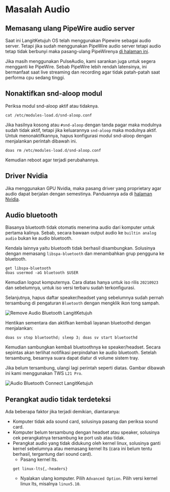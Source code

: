 # Masalah Audio

## Memasang ulang PipeWire audio server

Saat ini LangitKetujuh OS telah menggunakan Pipewire sebagai audio server. Tetapi jika sudah menggunakan PipeWire audio server tetapi audio tetap tidak berbunyi maka pasang-ulang PipeWirenya [di halaman ini](../konfigurasi/multimedia/pipewire.html#cara-memasang).

Jika masih menggunakan PulseAudio, kami sarankan juga untuk segera mengganti ke PipeWire. Sebab PipeWire lebih rendah latensinya, ini bermanfaat saat live streaming dan recording agar tidak patah-patah saat performa cpu sedang tinggi.

## Nonaktifkan snd-aloop modul

Periksa modul snd-aloop aktif atau tidaknya.

```
cat /etc/modules-load.d/snd-aloop.conf
```

Jika hasilnya kosong atau `#snd-aloop` dengan tanda pagar maka modulnya sudah tidak aktif, tetapi jika keluarannya `snd-aloop` maka modulnya aktif. Untuk menonaktifkannya, hapus konfigurasi modul snd-aloop dengan menjalankan perintah dibawah ini.

```
doas rm /etc/modules-load.d/snd-aloop.conf
```

Kemudian reboot agar terjadi perubahannya.

## Driver Nvidia

Jika menggunakan GPU Nvidia, maka pasang driver yang proprietary agar audio dapat berjalan dengan semestinya. Panduannya ada di [halaman Nvidia](../konfigurasi/driver/grafis/nvidia.html#nvidia).

## Audio bluetooth

Biasanya bluetooth tidak otomatis menerima audio dari komputer untuk pertama kalinya. Sebab, secara bawaan output audio ke `builtin analog audio` bukan ke audio bluetooth.

Kendala lainnya yaitu bluetooth tidak berhasil disambungkan. Solusinya dengan memasang `libspa-bluetooth` dan menambahkan grup pengguna ke bluetooth.

```
get libspa-bluetooth
doas usermod -aG bluetooth $USER
```

Kemudian logout komputernya. Cara diatas hanya untuk iso rilis `20210923` dan sebelumnya, untuk iso versi terbaru sudah terkonfigurasi.

Selanjutnya, hapus daftar speaker/headset yang sebelumnya sudah pernah tersambung di pengaturan `Bluetooth` dengan mengklik ikon tong sampah.

![Remove Audio Bluetooth LangitKetujuh](../media/image/remove-bluetooth-langitketujuh-id.webp)

Hentikan sementara dan aktifkan kembali layanan bluetoothd dengan menjalankan:

```
doas sv stop bluetoothd; sleep 3; doas sv start bluetoothd
```

Kemudian sambungkan kembali bluetoothnya ke speaker/headset. Secara sepintas akan terlihat notifikasi perpindahan ke audio bluetooth. Setelah tersambung, besarnya suara dapat diatur di volume sistem tray.

Jika belum tersambung, ulangi lagi perintah seperti diatas. Gambar dibawah ini kami menggunakan TWS `L21 Pro`.

![Audio Bluetooth Connect LangitKetujuh](../media/image/connect-bluetooth-audio-langitketujuh.webp)

## Perangkat audio tidak terdeteksi

Ada beberapa faktor jika terjadi demikian, diantaranya:

- Komputer tidak ada sound card, solusinya pasang dan periksa sound card.
- Komputer belum tersambung dengan headset atau speaker, solusinya cek perangkatnya tersambung ke port usb atau tidak.
- Perangkat audio yang tidak didukung oleh kernel linux, solusinya ganti kernel sebelumnya atau memasang kernel lts (cara ini belum tentu berhasil, tergantung dari sound card).
  - Pasang kernel lts.
  ```
  get linux-lts{,-headers}
  ```
  - Nyalakan ulang komputer. Pilih `Advanced Option`. Pilih versi kernel linux lts, misalnya `linux5.10`.
